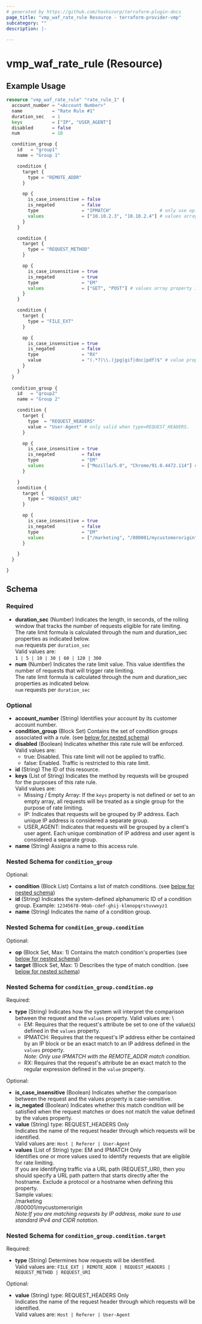 ```yaml
---
# generated by https://github.com/hashicorp/terraform-plugin-docs
page_title: "vmp_waf_rate_rule Resource - terraform-provider-vmp"
subcategory: ""
description: |-
  
---
```


# vmp_waf_rate_rule (Resource)



## Example Usage

```terraform
resource "vmp_waf_rate_rule" "rate_rule_1" {
  account_number = "<Account Number>"
  name           = "Rate Rule #1"
  duration_sec   = 1
  keys           = ["IP", "USER_AGENT"]
  disabled       = false
  num            = 10

  condition_group {
    id   = "group1"
    name = "Group 1"

    condition {
      target {
        type = "REMOTE_ADDR"
      }

      op {
        is_case_insensitive = false
        is_negated          = false
        type                = "IPMATCH"                  # only use op.type=IPMATCH when target.type=REMOTE_ADDR
        values              = ["10.10.2.3", "10.10.2.4"] # values array property is required when op.type=EM or op.type=IPMATCH
      }
    }

    condition {
      target {
        type = "REQUEST_METHOD"
      }

      op {
        is_case_insensitive = true
        is_negated          = true
        type                = "EM"
        values              = ["GET", "POST"] # values array property is required when op.type=EM or op.type=IPMATCH
      }
    }

    condition {
      target {
        type = "FILE_EXT"
      }

      op {
        is_case_insensitive = true
        is_negated          = false
        type                = "RX"
        value               = "(.*?)\\.(jpg|gif|doc|pdf)$" # value property is required when op.type=RX
      }
    }
  }
  
  condition_group {
    id   = "group2"
    name = "Group 2"

    condition {
      target {
        type  = "REQUEST_HEADERS"
        value = "User-Agent" # only valid when type=REQUEST_HEADERS. 
      }

      op {
        is_case_insensitive = true
        is_negated          = false
        type                = "EM"
        values              = ["Mozilla/5.0", "Chrome/91.0.4472.114"] # values array property is required when op.type=EM or op.type=IPMATCH
      }

    }
    condition {
      target {
        type = "REQUEST_URI"
      }

      op {
        is_case_insensitive = true
        is_negated          = false
        type                = "EM"
        values              = ["/marketing", "/800001/mycustomerorigin"] # values array property is required when op.type=EM or op.type=IPMATCH
      }

    }
  }

}
```

<!-- schema generated by tfplugindocs -->
## Schema

### Required

- **duration_sec** (Number) Indicates the length, in seconds, of the rolling window that tracks the number of requests eligible for rate limiting. \
The rate limit formula is calculated through the num and duration_sec properties as indicated below. \
    `num` requests per `duration_sec` \
    Valid values are: \
    `1 | 5 | 10 | 30 | 60 | 120 | 300`
- **num** (Number) Indicates the rate limit value. This value identifies the number of requests that will trigger rate limiting. \
The rate limit formula is calculated through the num and duration_sec properties as indicated below. \
`num` requests per `duration_sec`

### Optional

- **account_number** (String) Identifies your account by its customer account number.
- **condition_group** (Block Set) Contains the set of condition groups associated with a rule. (see [below for nested schema](#nestedblock--condition_group))
- **disabled** (Boolean) Indicates whether this rate rule will be enforced. \
Valid values are: 
    * true: Disabled. This rate limit will not be applied to traffic.
    * false: Enabled. Traffic is restricted to this rate limit.
- **id** (String) The ID of this resource.
- **keys** (List of String) Indicates the method by requests will be grouped for the purposes of this rate rule. \
Valid values are: 
    * Missing / Empty Array: If the `keys` property is not defined or set to an empty array, all requests will be treated as a single group for the purpose of rate limiting. 
    * IP: Indicates that requests will be grouped by IP address. Each unique IP address is considered a separate group. 
    * USER_AGENT: Indicates that requests will be grouped by a client's user agent. Each unique combination of IP address and user agent is considered a separate group.
- **name** (String) Assigns a name to this access rule.

<a id="nestedblock--condition_group"></a>
### Nested Schema for `condition_group`

Optional:

- **condition** (Block List) Contains a list of match conditions. (see [below for nested schema](#nestedblock--condition_group--condition))
- **id** (String) Indicates the system-defined alphanumeric ID of a condition group. Example: `12345678-90ab-cdef-ghij-klmnopqrstuvwxyz1`
- **name** (String) Indicates the name of a condition group.

<a id="nestedblock--condition_group--condition"></a>
### Nested Schema for `condition_group.condition`

Optional:

- **op** (Block Set, Max: 1) Contains the match condition's properties (see [below for nested schema](#nestedblock--condition_group--condition--op))
- **target** (Block Set, Max: 1) Describes the type of match condition. (see [below for nested schema](#nestedblock--condition_group--condition--target))

<a id="nestedblock--condition_group--condition--op"></a>
### Nested Schema for `condition_group.condition.op`

Required:

- **type** (String) Indicates how the system will interpret the comparison between the request and the `values` property. Valid values are: \
    * EM: Requires that the request's attribute be set to one of the value(s) defined in the `values` property. 
    * IPMATCH: Requires that the request's IP address either be contained by an IP block or be an exact match to an IP address defined in the `values` property. \
    *Note: Only use IPMATCH with the REMOTE_ADDR match condition.* 
    * RX: Requires that the request's attribute be an exact match to the regular expression defined in the `value` property.

Optional:

- **is_case_insensitive** (Boolean) Indicates whether the comparison between the request and the values property is case-sensitive.
- **is_negated** (Boolean) Indicates whether this match condition will be satisfied when the request matches or does not match the value defined by the values property.
- **value** (String) type: REQUEST_HEADERS Only \
Indicates the name of the request header through which requests will be identified. \
    Valid values are: `Host | Referer | User-Agent`
- **values** (List of String) type: EM and IPMATCH Only \
Identifies one or more values used to identify requests that are eligible for rate limiting. \
If you are identifying traffic via a URL path (REQUEST_URI), then you should specify a URL path pattern that starts directly after the hostname. Exclude a protocol or a hostname when defining this property. \
Sample values: \
    /marketing \
    /800001/mycustomerorigin \
*Note:If you are matching requests by IP address, make sure to use standard IPv4 and CIDR notation.*


<a id="nestedblock--condition_group--condition--target"></a>
### Nested Schema for `condition_group.condition.target`

Required:

- **type** (String) Determines how requests will be identified. \
    Valid values are: `FILE_EXT | REMOTE_ADDR | REQUEST_HEADERS | REQUEST_METHOD | REQUEST_URI`

Optional:

- **value** (String) type: REQUEST_HEADERS Only \
Indicates the name of the request header through which requests will be identified. \
    Valid values are: `Host | Referer | User-Agent`


